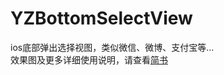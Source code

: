 # YZBottomSelectView
ios底部弹出选择视图，类似微信、微博、支付宝等...<br>
效果图及更多详细使用说明，请查看[简书](http://www.jianshu.com/p/df6af1380bbb)